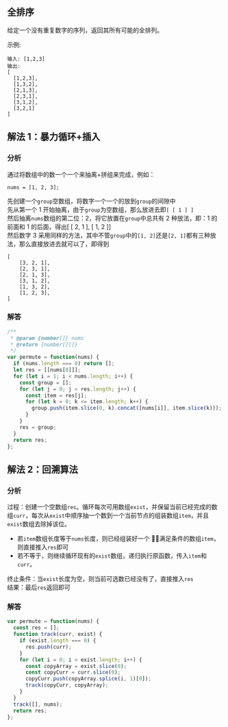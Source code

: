 ## 全排序

给定一个没有重复数字的序列，返回其所有可能的全排列。

示例:

```
输入: [1,2,3]
输出:
[
  [1,2,3],
  [1,3,2],
  [2,1,3],
  [2,3,1],
  [3,1,2],
  [3,2,1]
]
```

## 解法 1：暴力循环+插入

### 分析

通过将数组中的数一个一个来抽离+拼组来完成，例如：

```
nums = [1, 2, 3];
```

先创建一个`group`空数组，将数字一个一个的放到`group`的间隙中  
先从第一个 1 开始抽离，由于`group`为空数组，那么放进去即`[ [ 1 ] ]`  
然后抽离`nums`数组的第二位：2，将它放置在`group`中总共有 2 种放法，即：1 的前面和 1 的后面，得出[ [ 2, 1 ], [ 1, 2 ]]  
然后数字 3 采用同样的方法，其中不管`group`中的`[1, 2]`还是`[2, 1]`都有三种放法，那么直接放进去就可以了，即得到

```
[
    [3, 2, 1],
    [2, 3, 1],
    [2, 1, 3],
    [3, 1, 2],
    [1, 3, 2],
    [1, 2, 3],
]
```

### 解答

```javascript
/**
 * @param {number[]} nums
 * @return {number[][]}
 */
var permute = function(nums) {
  if (nums.length === 0) return [];
  let res = [[nums[0]]];
  for (let i = 1; i < nums.length; i++) {
    const group = [];
    for (let j = 0; j < res.length; j++) {
      const item = res[j];
      for (let k = 0; k <= item.length; k++) {
        group.push(item.slice(0, k).concat([nums[i]], item.slice(k)));
      }
    }
    res = group;
  }
  return res;
};
```

## 解法 2：回溯算法

### 分析

过程：创建一个空数组`res`。循环每次可用数组`exist`，并保留当前已经完成的数组`curr`，每次从`exist`中顺序抽一个数到一个当前节点的组装数组`item`，并且`exist`数组去除掉该位。

- 若`item`数组长度等于`nums`长度，则已经组装好一个  满足条件的数组`item`，则直接推入`res`即可
- 若不等于，则继续循环现有的`exist`数组，递归执行原函数，传入`item`和`curr`。  

终止条件：当`exist`长度为空，则当前可选数已经没有了，直接推入`res`  
结果：最后`res`返回即可

### 解答
```javascript
var permute = function(nums) {
  const res = [];
  function track(curr, exist) {
    if (exist.length === 0) {
      res.push(curr);
    }
    for (let i = 0; i < exist.length; i++) {
      const copyArray = exist.slice(0);
      const copyCurr = curr.slice(0);
      copyCurr.push(copyArray.splice(i, 1)[0]);
      track(copyCurr, copyArray);
    }
  }
  track([], nums);
  return res;
};
```
